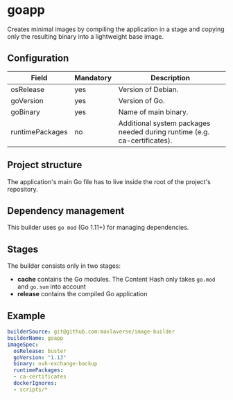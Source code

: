 # goapp
Creates minimal images by compiling the application in a stage and copying only the resulting 
binary into a lightweight base image.


## Configuration
| Field           | Mandatory | Description                                                              |
| --------------- | --------- | ------------------------------------------------------------------------ |
| osRelease       | yes       | Version of Debian.                                                       |
| goVersion       | yes       | Version of Go.                                                           |
| goBinary        | yes       | Name of main binary.                                                     |
| runtimePackages | no        | Additional system packages needed during runtime (e.g. ca-certificates). |

## Project structure
The application's main Go file has to live inside the root of the project's repository.

## Dependency management
This builder uses `go mod` (Go 1.11+) for managing dependencies.

## Stages
The builder consists only in two stages:
* **cache** contains the Go modules. The Content Hash only takes `go.mod` and `go.sum` into account
* **release** contains the compiled Go application

## Example

```yaml
builderSource: git@github.com:maxlaverse/image-builder
builderName: goapp
imageSpec:
  osRelease: buster
  goVersion: "1.13"
  binary: ovh-exchange-backup
  runtimePackages:
  - ca-certificates
  dockerIgnores:
  - scripts/*
```
